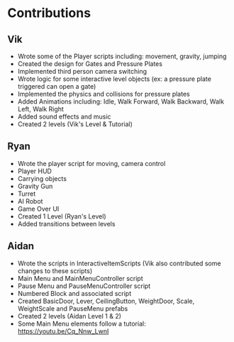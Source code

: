 # Contributions

## Vik
- Wrote some of the Player scripts including: movement, gravity, jumping
- Created the design for Gates and Pressure Plates
- Implemented third person camera switching
- Wrote logic for some interactive level objects (ex: a pressure plate triggered can open a gate)
- Implemented the physics and collisions for pressure plates
- Added Animations including: Idle, Walk Forward, Walk Backward, Walk Left, Walk Right 
- Added sound effects and music
- Created 2 levels (Vik's Level & Tutorial)

## Ryan
- Wrote the player script for moving, camera control
- Player HUD
- Carrying objects
- Gravity Gun
- Turret
- AI Robot
- Game Over UI
- Created 1 Level (Ryan's Level)
- Added transitions between levels

## Aidan
- Wrote the scripts in InteractiveItemScripts (Vik also contributed some changes to these scripts)
- Main Menu and MainMenuController script
- Pause Menu and PauseMenuController script
- Numbered Block and associated script
- Created BasicDoor, Lever, CeilingButton, WeightDoor, Scale, WeightScale and PauseMenu prefabs
- Created 2 levels (Aidan Level 1 & 2)
- Some Main Menu elements follow a tutorial: https://youtu.be/Cq_Nnw_LwnI